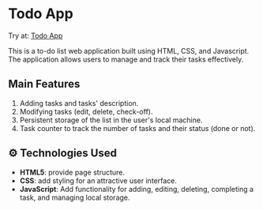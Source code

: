 # Todo App

Try at: [Todo App](https://danaalmalki.github.io/sda-3-online-javascript-todo-app/)

This is a to-do list web application built using HTML, CSS, and Javascript. The application allows users to manage and track their tasks effectively.

## Main Features
1. Adding tasks and tasks' description.
2. Modifying tasks (edit, delete, check-off).
3. Persistent storage of the list in the user's local machine.
4. Task counter to track the number of tasks and their status (done or not).

 ## ⚙️ Technologies Used

- **HTML5**: provide page structure. 
- **CSS**: add styling for an attractive user interface.
- **JavaScript**: Add functionality for adding, editing, deleting, completing a task, and managing local storage.
